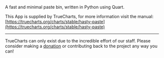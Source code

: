 A fast and minimal paste bin, written in Python using Quart.

This App is supplied by TrueCharts, for more information visit the manual: [https://truecharts.org/charts/stable/hasty-paste](https://truecharts.org/charts/stable/hasty-paste)

---

TrueCharts can only exist due to the incredible effort of our staff.
Please consider making a [donation](https://truecharts.org/sponsor) or contributing back to the project any way you can!
